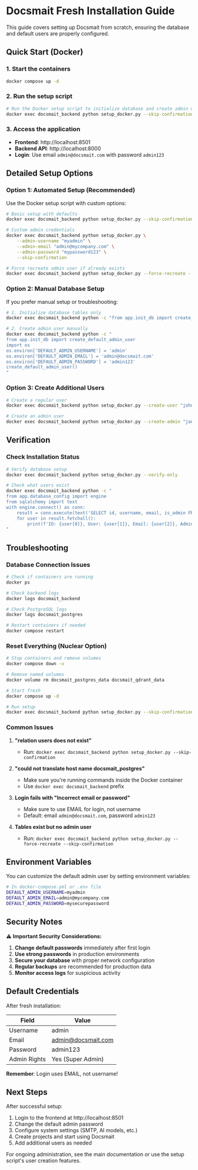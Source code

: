 # Docsmait Fresh Installation Guide

This guide covers setting up Docsmait from scratch, ensuring the database and default users are properly configured.

## Quick Start (Docker)

### 1. Start the containers
```bash
docker compose up -d
```

### 2. Run the setup script
```bash
# Run the Docker setup script to initialize database and create admin user
docker exec docsmait_backend python setup_docker.py --skip-confirmation
```

### 3. Access the application
- **Frontend**: http://localhost:8501
- **Backend API**: http://localhost:8000
- **Login**: Use email `admin@docsmait.com` with password `admin123`

## Detailed Setup Options

### Option 1: Automated Setup (Recommended)

Use the Docker setup script with custom options:

```bash
# Basic setup with defaults
docker exec docsmait_backend python setup_docker.py --skip-confirmation

# Custom admin credentials
docker exec docsmait_backend python setup_docker.py \
    --admin-username "myadmin" \
    --admin-email "admin@mycompany.com" \
    --admin-password "mypassword123" \
    --skip-confirmation

# Force recreate admin user if already exists
docker exec docsmait_backend python setup_docker.py --force-recreate --skip-confirmation
```

### Option 2: Manual Database Setup

If you prefer manual setup or troubleshooting:

```bash
# 1. Initialize database tables only
docker exec docsmait_backend python -c "from app.init_db import create_tables; create_tables()"

# 2. Create admin user manually
docker exec docsmait_backend python -c "
from app.init_db import create_default_admin_user
import os
os.environ['DEFAULT_ADMIN_USERNAME'] = 'admin'
os.environ['DEFAULT_ADMIN_EMAIL'] = 'admin@docsmait.com'
os.environ['DEFAULT_ADMIN_PASSWORD'] = 'admin123'
create_default_admin_user()
"
```

### Option 3: Create Additional Users

```bash
# Create a regular user
docker exec docsmait_backend python setup_docker.py --create-user "johndoe" "john@example.com" "password123"

# Create an admin user
docker exec docsmait_backend python setup_docker.py --create-admin "jane" "jane@example.com" "securepass"
```

## Verification

### Check Installation Status
```bash
# Verify database setup
docker exec docsmait_backend python setup_docker.py --verify-only

# Check what users exist
docker exec docsmait_backend python -c "
from app.database_config import engine
from sqlalchemy import text
with engine.connect() as conn:
    result = conn.execute(text('SELECT id, username, email, is_admin FROM users'))
    for user in result.fetchall():
        print(f'ID: {user[0]}, User: {user[1]}, Email: {user[2]}, Admin: {user[3]}')
"
```

## Troubleshooting

### Database Connection Issues
```bash
# Check if containers are running
docker ps

# Check backend logs
docker logs docsmait_backend

# Check PostgreSQL logs
docker logs docsmait_postgres

# Restart containers if needed
docker compose restart
```

### Reset Everything (Nuclear Option)
```bash
# Stop containers and remove volumes
docker compose down -v

# Remove named volumes
docker volume rm docsmait_postgres_data docsmait_qdrant_data

# Start fresh
docker compose up -d

# Run setup
docker exec docsmait_backend python setup_docker.py --skip-confirmation
```

### Common Issues

1. **"relation users does not exist"**
   - Run: `docker exec docsmait_backend python setup_docker.py --skip-confirmation`

2. **"could not translate host name docsmait_postgres"**
   - Make sure you're running commands inside the Docker container
   - Use `docker exec docsmait_backend` prefix

3. **Login fails with "Incorrect email or password"**
   - Make sure to use EMAIL for login, not username
   - Default: email `admin@docsmait.com`, password `admin123`

4. **Tables exist but no admin user**
   - Run: `docker exec docsmait_backend python setup_docker.py --force-recreate --skip-confirmation`

## Environment Variables

You can customize the default admin user by setting environment variables:

```bash
# In docker-compose.yml or .env file
DEFAULT_ADMIN_USERNAME=myadmin
DEFAULT_ADMIN_EMAIL=admin@mycompany.com
DEFAULT_ADMIN_PASSWORD=mysecurepassword
```

## Security Notes

⚠️ **Important Security Considerations:**

1. **Change default passwords** immediately after first login
2. **Use strong passwords** in production environments
3. **Secure your database** with proper network configuration
4. **Regular backups** are recommended for production data
5. **Monitor access logs** for suspicious activity

## Default Credentials

After fresh installation:

| Field | Value |
|-------|-------|
| Username | admin |
| Email | admin@docsmait.com |
| Password | admin123 |
| Admin Rights | Yes (Super Admin) |

**Remember**: Login uses EMAIL, not username!

## Next Steps

After successful setup:

1. Login to the frontend at http://localhost:8501
2. Change the default admin password
3. Configure system settings (SMTP, AI models, etc.)
4. Create projects and start using Docsmait
5. Add additional users as needed

For ongoing administration, see the main documentation or use the setup script's user creation features.
